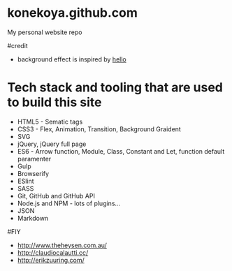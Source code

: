 # konekoya.github.com
My personal website repo

#credit
- background effect is inspired by [hello](http://jlord.us/hello/)

# Tech stack and tooling that are used to build this site
- HTML5 - Sematic tags
- CSS3 - Flex, Animation, Transition, Background Graident
- SVG
- jQuery, jQuery full page
- ES6 - Arrow function, Module, Class, Constant and Let, function default paramenter
- Gulp
- Browserify
- ESlint
- SASS
- Git, GitHub and GitHub API
- Node.js and NPM - lots of plugins...
- JSON
- Markdown


#FIY
- http://www.theheysen.com.au/
- http://claudiocalautti.cc/
- http://erikzuuring.com/
